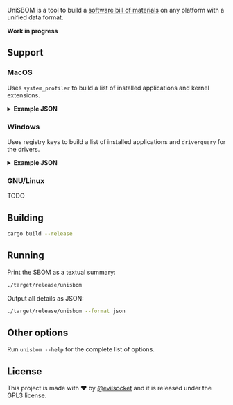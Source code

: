 UniSBOM is a tool to build a [software bill of materials](https://www.cisa.gov/sbom) on any platform with a unified data format.

**Work in progress**

## Support

### MacOS

Uses `system_profiler` to build a list of installed applications and kernel extensions. 

<details>
<summary><b>Example JSON</b></summary>

```json
[{
		"kind": "OS",
		"name": "macOS",
		"id": "macOS",
		"version": "macOS 12.5.1 (21G83)",
		"path": "/",
		"modified": "1970-01-01T00:00:00Z",
		"publishers": [
			"Apple Code Signing Certification Authority",
			"Apple Root CA"
		]
  	},
	{
		"kind": "Application",
		"name": "UnmountAssistantAgent",
		"id": "UnmountAssistantAgent",
		"version": "5.0",
		"path": "/System/Library/CoreServices/UnmountAssistantAgent.app",
		"modified": "2022-08-11T06:44:38Z",
		"publishers": [
			"Software Signing",
			"Apple Code Signing Certification Authority",
			"Apple Root CA"
		]
	},
	{
		"kind": "Application",
		"name": "Google Drive",
		"id": "Google Drive",
		"version": "62.0",
		"path": "/Applications/Google Drive.app",
		"modified": "2022-08-25T12:50:40Z",
		"publishers": [
			"Developer ID Application: Google LLC (EQHXZ8M8AV)",
			"Developer ID Certification Authority",
			"Apple Root CA"
		]
	},
	{
		"kind": "Driver",
		"name": "VBoxDrv",
		"id": "org.virtualbox.kext.VBoxDrv",
		"version": "6.1.36",
		"path": "/Library/Application Support/VirtualBox/VBoxDrv.kext",
		"modified": "2022-07-19T22:00:36Z",
		"publishers": [
			"Developer ID Application: Oracle America, Inc. (VB5E2TV963), Developer ID Certification Authority, Apple Root CA"
		]
	},
	{
		"kind": "Driver",
		"name": "IOSCSIBlockCommandsDevice",
		"id": "com.apple.iokit.IOSCSIBlockCommandsDevice",
		"version": "456.140.3",
		"path": "/System/Library/Extensions/IOSCSIArchitectureModelFamily.kext/Contents/PlugIns/IOSCSIBlockCommandsDevice.kext",
		"modified": "2022-08-11T06:44:38Z",
		"publishers": [
			"Software Signing, Apple Code Signing Certification Authority, Apple Root CA"
		]
	}
]
```
</details>

### Windows

Uses registry keys to build a list of installed applications and `driverquery` for the drivers.

<details>
<summary><b>Example JSON</b></summary>

```json
[{
		"kind": "OS",
		"name": "Microsoft Windows",
		"id": "Microsoft Windows",
		"version": "10.0.19042.1889",
		"path": "/",
		"modified": "1970-01-01T00:00:00Z",
		"publishers": [
			"Microsoft"
		]
  	},
	{
		"kind": "Application",
		"name": "Google Chrome",
		"id": "Google Chrome",
		"version": "105.0.5195.54",
		"path": "C:\\Program Files\\Google\\Chrome\\Application",
		"modified": "2022-09-02T13:45:10Z",
		"publishers": [
			"Google LLC"
		]
	},
	{
		"kind": "Application",
		"name": "Microsoft Azure Storage Emulator - v5.10",
		"id": "Microsoft Azure Storage Emulator - v5.10",
		"version": "5.10.19227.2113",
		"path": "C:\\ProgramData\\Microsoft\\VisualStudio\\Packages\\Microsoft.Azure.Storage.Emulator.Msi,version=5.10.19227.2113\\",
		"modified": "2021-02-15T08:37:36Z",
		"publishers": [
			"Microsoft Corporation"
		]
	},
	{
		"kind": "Driver",
		"name": "Intel(R) Serial IO I2C Driver v2",
		"id": "iaLPSS2i_I2C_CNL",
		"version": "30.100.1929.1",
		"path": "C:\\Windows\\system32\\drivers\\iaLPSS2i_I2C_CNL.sys",
		"modified": "2019-07-14T22:12:12Z",
		"publishers": []
	},
	{
		"kind": "Driver",
		"name": "Intel(R) Serial IO I2C Driver v2",
		"id": "iaLPSS2i_I2C_GLK",
		"version": "30.100.1820.1",
		"path": "C:\\Windows\\system32\\drivers\\iaLPSS2i_I2C_GLK.sys",
		"modified": "2018-05-15T22:46:02Z",
		"publishers": []
	}
]
```
</details>


### GNU/Linux

TODO

## Building

```sh
cargo build --release
```

## Running 

Print the SBOM as a textual summary:

```sh
./target/release/unisbom
```

Output all details as JSON:

```sh
./target/release/unisbom --format json
```

## Other options

Run `unisbom --help` for the complete list of options. 

## License

This project is made with ♥  by [@evilsocket](https://twitter.com/evilsocket) and it is released under the GPL3 license.